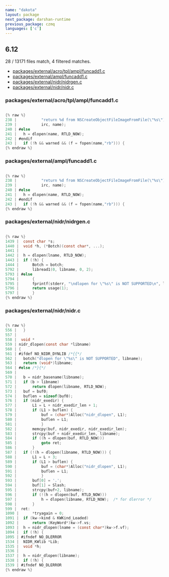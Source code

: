 ```yaml
---
name: "dakota"
layout: package
next_package: darshan-runtime
previous_package: czmq
languages: ['c']
---
```

## 6.12
28 / 13171 files match, 4 filtered matches.

 - [packages/external/acro/tpl/ampl/funcadd1.c](#packagesexternalacrotplamplfuncadd1c)
 - [packages/external/ampl/funcadd1.c](#packagesexternalamplfuncadd1c)
 - [packages/external/nidr/nidrgen.c](#packagesexternalnidrnidrgenc)
 - [packages/external/nidr/nidr.c](#packagesexternalnidrnidrc)

### packages/external/acro/tpl/ampl/funcadd1.c

```c

{% raw %}
238 | 			"return %d from NSCreateObjectFileImageFromFile(\"%s\")\n",
239 | 			irc, name);
240 | #else
241 | 	h = dlopen(name, RTLD_NOW);
242 | #endif
243 | 	if (!h && warned && (f = fopen(name,"rb"))) {
{% endraw %}

```
### packages/external/ampl/funcadd1.c

```c

{% raw %}
238 | 			"return %d from NSCreateObjectFileImageFromFile(\"%s\")\n",
239 | 			irc, name);
240 | #else
241 | 	h = dlopen(name, RTLD_NOW);
242 | #endif
243 | 	if (!h && warned && (f = fopen(name,"rb"))) {
{% endraw %}

```
### packages/external/nidr/nidrgen.c

```c

{% raw %}
1439 | 	const char *s;
1440 | 	void *h, (*Botch)(const char*, ...);
1441 | 
1442 | 	h = dlopen(lname, RTLD_NOW);
1443 | 	if (!h) {
1444 | 		Botch = botch;
5792 | 		libread1(0, libname, 0, 2);
5793 | #else
5794 | 		{
5795 | 		fprintf(stderr, "\ndlopen for \"%s\" is NOT SUPPORTED\n", libname);
5796 | 		return usage(1);
5797 | 		}
{% endraw %}

```
### packages/external/nidr/nidr.c

```c

{% raw %}
556 | 	}
557 | 
558 |  void *
559 | nidr_dlopen(const char *libname)
560 | {
561 | #ifdef NO_NIDR_DYNLIB /*{{*/
562 | 	botch("dlopen for \"%s\" is NOT SUPPORTED", libname);
563 | 	return (void*)libname;
564 | #else /*}{*/
569 | 
570 | 	b = nidr_basename(libname);
571 | 	if (b > libname)
572 | 		return dlopen(libname, RTLD_NOW);
573 | 	buf = buf0;
574 | 	buflen = sizeof(buf0);
576 | 	if (nidr_exedir) {
577 | 		L1 = L + nidr_exedir_len + 1;
578 | 		if (L1 > buflen) {
579 | 			buf = (char*)Alloc("nidr_dlopen", L1);
580 | 			buflen = L1;
581 | 			}
582 | 		memcpy(buf, nidr_exedir, nidr_exedir_len);
583 | 		strcpy(buf + nidr_exedir_len, libname);
584 | 		if ((h = dlopen(buf, RTLD_NOW)))
585 | 			goto ret;
586 | 		}
587 | 	if (!(h = dlopen(libname, RTLD_NOW))) {
588 | 		L1 = L + 3;
589 | 		if (L1 > buflen) {
590 | 			buf = (char*)Alloc("nidr_dlopen", L1);
591 | 			buflen = L1;
592 | 			}
593 | 		buf[0] = '.';
594 | 		buf[1] = Slash;
595 | 		strcpy(buf+2, libname);
596 | 		if (!(h = dlopen(buf, RTLD_NOW)))
597 | 			h = dlopen(libname, RTLD_NOW); 	/* for dlerror */
598 | 		}
599 |  ret:
1090 | 		*tryagain = 0;
1091 | 	if (kw->kind & KWKind_Loaded)
1092 | 		return (KeyWord*)kw->f.vs;
1093 | 	h = nidr_dlopen(lname = (const char*)kw->f.vf);
1094 | 	if (!h) {
1095 | #ifndef NO_DLERROR
1534 | 	NIDR_KWlib *Lib;
1535 | 	void *h;
1536 | 
1537 | 	h = nidr_dlopen(libname);
1538 | 	if (!h) {
1539 | #ifndef NO_DLERROR
{% endraw %}

```